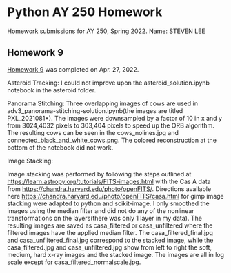 # Python AY 250 Homework

Homework submissions for AY 250, Spring 2022.
Name: STEVEN LEE

## Homework 9
[Homework 9](https://github.com/stevensslee/python-ay250-homeworks/blob/main/hw_9/hw_9.ipynb) was completed on Apr. 27, 2022.


Asteroid Tracking:
I could not improve upon the asteroid_solution.ipynb notebook in the asteroid folder. 

Panorama Stitching:
Three overlapping images of cows are used in adv3_panorama-stitching-solution.ipynb(the images are titled PXL_2021081*). The images were downsampled by a factor of 10 in x and y from 3024,4032 pixels to 303,404 pixels to speed up the ORB algorithm. The resulting cows can be seen in the cows_nolines.jpg and connected_black_and_white_cows.png. The colored reconstruction at the bottom of the notebook did not work.

Image Stacking:

Image stacking was performed by following the steps outlined at https://learn.astropy.org/tutorials/FITS-images.html with the Cas A data from https://chandra.harvard.edu/photo/openFITS/. Directions available here https://chandra.harvard.edu/photo/openFITS/casa.html for gimp image stacking were adapted to python and scikit-image. I only smoothed the images using the median filter and did not do any of the nonlinear transformations on the layers(there was only 1 layer in my data). The resulting images are saved as casa_filtered or casa_unfiltered where the filtered images have the applied median filter. The casa_filtered_final.jpg and casa_unfiltered_final.jpg correspond to the stacked image, while the casa_filtered.jpg and casa_unfiltered.jpg show from left to right the soft, medium, hard x-ray images and the stacked image. The images are all in log scale except for casa_filtered_normalscale.jpg. 
